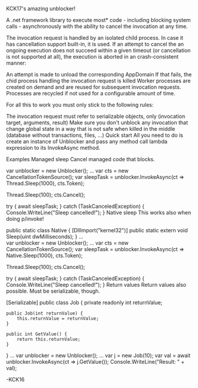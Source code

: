 KCK17's amazing unblocker!

A .net framework library to execute most* code - including blocking system calls - asynchronously with the ability to cancel the invocation at any time.

The invocation request is handled by an isolated child process. In case it has cancellation support built-in, it is used. If an attempt to cancel the an ongoing execution does not succeed within a given timeout (or cancellation is not supported at all), the execution is aborted in an crash-consistent manner:

An attempt is made to unload the corresponding AppDomain
If that fails, the chid process handling the invocation request is killed
Worker processes are created on demand and are reused for subsequent invocation requests. Processes are recycled if not used for a configurable amount of time.

For all this to work you must only stick to the following rules:

The invocation request must refer to serializable objects, only (invocation target, arguments, result)
Make sure you don't unblock any invocation that change global state in a way that is not safe when killed in the middle (database without transactions, files, ...)
Quick start
All you need to do is create an instance of Unblocker and pass any method call lambda expression to its InvokeAsync method.

Examples
Managed sleep
Cancel managed code that blocks.

var unblocker = new Unblocker();
…
var cts = new CancellationTokenSource();
var sleepTask = unblocker.InvokeAsync(ct => Thread.Sleep(1000), cts.Token);

Thread.Sleep(100);
cts.Cancel();

try {
    await sleepTask;
} catch (TaskCanceledException) {
    Console.WriteLine("Sleep cancelled!");
}
Native sleep
This works also when doing p/invoke!

public static class Native
{
    [DllImport("kernel32")]
    public static extern void Sleep(uint dwMilliseconds);
}
…   
var unblocker = new Unblocker();
…
var cts = new CancellationTokenSource();
var sleepTask = unblocker.InvokeAsync(ct => Native.Sleep(1000), cts.Token);

Thread.Sleep(100);
cts.Cancel();

try {
    await sleepTask;
} catch (TaskCanceledException) {
    Console.WriteLine("Sleep cancelled!");
}
Return values
Return values also possible. Must be serializable, though.

[Serializable]
public class Job {
    private readonly int returnValue;
    
    public Job(int returnValue) {
        this.returnValue = returnValue;
    }

    public int GetValue() {
        return this.returnValue;
    } 
}
…
var unblocker = new Unblocker();
…
var j = new Job(10);
var val = await unblocker.InvokeAsync(ct => j.GetValue());
Console.WriteLine("Result: " + val);


-KCK16
